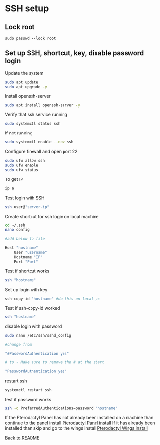 # SSH setup

## Lock root

`sudo passwd --lock root`

## Set up SSH, shortcut, key, disable password login

Update the system

```sh
sudo apt update
sudo apt upgrade -y
```

Install openssh-server

```sh
sudo apt install openssh-server -y
```

Verify that ssh service running

```sh
sudo systemctl status ssh
```

If not running

```sh
sudo systemctl enable --now ssh
```

Configure firewall and open port 22

```sh
sudo ufw allow ssh
sudo ufw enable
sudo ufw status
```

To get IP

```sh
ip a
```

Test login with SSH

```sh
ssh user@"server-ip"
```

Create shortcut for ssh login on local machine

```sh
cd ~/.ssh
nano config

#add below to file

Host "hostname"
    User "username"
    Hostname "IP"
    Port "Port"
```

Test if shortcut works

```sh
ssh "hostname"
```

Set up login with key

```sh
ssh-copy-id "hostname" #do this on local pc
```

Test if ssh-copy-id worked

```sh
ssh "hostname"
```

disable login with password

```sh
sudo nano /etc/ssh/sshd_config

#change from

"#PasswordAuthentication yes"

# to - Make sure to remove the # at the start

"PasswordAuthentication yes"
```

restart ssh

```sh
systemctl restart ssh
```

test if password works

```sh
ssh -o PreferredAuthentications=password "hostname"
```

If the Pterodactyl Panel has not already been installed on a machine than continue to the panel install
[Pterodactyl Panel install](2%20-%20Pterodactyl%20Panel%20install.md)
If it has already been installed than skip and go to the wings install
[Pterodactyl Wings install](3%20-%20Pterodactyl%20Wings%20install.md)

[Back to README](README.md)